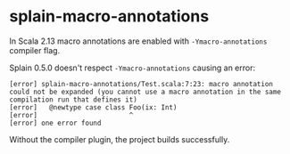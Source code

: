 # splain-macro-annotations

In Scala 2.13 macro annotations are enabled with `-Ymacro-annotations` compiler flag.

Splain 0.5.0 doesn't respect `-Ymacro-annotations` causing an error:

```
[error] splain-macro-annotations/Test.scala:7:23: macro annotation could not be expanded (you cannot use a macro annotation in the same compilation run that defines it)
[error]   @newtype case class Foo(ix: Int)
[error]                       ^
[error] one error found
```

Without the compiler plugin, the project builds successfully.
